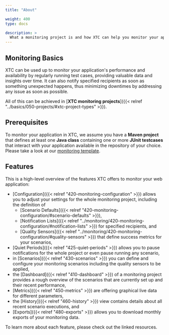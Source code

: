 ```yaml
---
title: "About"

weight: 400
type: docs

description: >
  What a monitoring project is and how XTC can help you monitor your applications.
---
```


## Monitoring Basics

XTC can be used up to monitor your application's performance and availability by regularly running test cases, providing valuable data and insights over time. It can also notify specified recipients as soon as something unexpected happens, thus minimizing downtimes by addressing any issue as soon as possible.

All of this can be achieved in [**XTC monitoring projects**]({{< relref "../basics/050-projects/#xtc-project-types" >}}).  

## Prerequisites

To monitor your application in XTC, we assume you have a **Maven project** that defines at least one **Java class** containing one or more **JUnit testcases** that interact with your application available in the repository of your choice. Please take a look at our [monitoring template](https://github.com/Xceptance/xtc-monitoring-template).

## Features

This is a high-level overview of the features XTC offers to monitor your web application:

* [Configuration]({{< relref "420-monitoring-configuration" >}}) allows you to adjust your settings for the whole monitoring project, including the definition of 
  * [Scenario Defaults]({{< relref "420-monitoring-configuration/#scenario-defaults" >}}),
  * [Notification Lists]({{< relref "../monitoring/420-monitoring-configuration/#notification-lists" >}}) for specified recipients, and
  * [Quality Sensors]({{< relref "../monitoring/420-monitoring-configuration/#quality-sensors" >}}) that define success metrics for your scenarios,
* [Quiet Periods]({{< relref "425-quiet-periods" >}}) allows you to pause notifications for the whole project or even pause running any scenario,
* in [Scenarios]({{< relref "430-scenarios" >}}) you can define and configure your monitoring scenarios including the quality sensors to be applied,
* the [Dashboard]({{< relref "410-dashboard" >}}) of a monitoring project provides a rough overview of the scenarios that are currently set up and their recent performance,
* [Metrics]({{< relref "450-metrics" >}}) are offering graphical live data for different parameters,
* the [History]({{< relref "460-history" >}}) view contains details about all recent scenario executions, and
* [Exports]({{< relref "480-exports" >}}) allows you to download monthly exports of your monitoring data.

To learn more about each feature, please check out the linked resources. 
